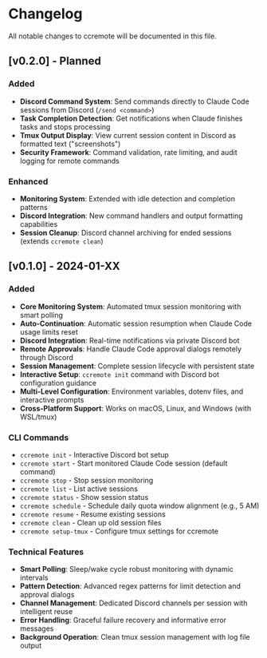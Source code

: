 # Changelog

All notable changes to ccremote will be documented in this file.

## [v0.2.0] - Planned

### Added
- **Discord Command System**: Send commands directly to Claude Code sessions from Discord (`/send <command>`)
- **Task Completion Detection**: Get notifications when Claude finishes tasks and stops processing
- **Tmux Output Display**: View current session content in Discord as formatted text ("screenshots")
- **Security Framework**: Command validation, rate limiting, and audit logging for remote commands

### Enhanced
- **Monitoring System**: Extended with idle detection and completion patterns
- **Discord Integration**: New command handlers and output formatting capabilities
- **Session Cleanup**: Discord channel archiving for ended sessions (extends `ccremote clean`)

## [v0.1.0] - 2024-01-XX

### Added
- **Core Monitoring System**: Automated tmux session monitoring with smart polling
- **Auto-Continuation**: Automatic session resumption when Claude Code usage limits reset
- **Discord Integration**: Real-time notifications via private Discord bot
- **Remote Approvals**: Handle Claude Code approval dialogs remotely through Discord
- **Session Management**: Complete session lifecycle with persistent state
- **Interactive Setup**: `ccremote init` command with Discord bot configuration guidance
- **Multi-Level Configuration**: Environment variables, dotenv files, and interactive prompts
- **Cross-Platform Support**: Works on macOS, Linux, and Windows (with WSL/tmux)

### CLI Commands
- `ccremote init` - Interactive Discord bot setup
- `ccremote start` - Start monitored Claude Code session (default command)
- `ccremote stop` - Stop session monitoring
- `ccremote list` - List active sessions
- `ccremote status` - Show session status
- `ccremote schedule` - Schedule daily quota window alignment (e.g., 5 AM)
- `ccremote resume` - Resume existing sessions
- `ccremote clean` - Clean up old session files
- `ccremote setup-tmux` - Configure tmux settings for ccremote

### Technical Features
- **Smart Polling**: Sleep/wake cycle robust monitoring with dynamic intervals
- **Pattern Detection**: Advanced regex patterns for limit detection and approval dialogs
- **Channel Management**: Dedicated Discord channels per session with intelligent reuse
- **Error Handling**: Graceful failure recovery and informative error messages
- **Background Operation**: Clean tmux session management with log file output